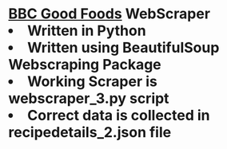 <h1><a href="bbcgoodfood.com">BBC Good Foods</a> WebScraper
</br>
  <li>Written in Python</li>
  <li>Written using BeautifulSoup Webscraping Package</li>
  <li>Working Scraper is webscraper_3.py script</li>
  <li>Correct data is collected in recipedetails_2.json file</li>
</ul>
